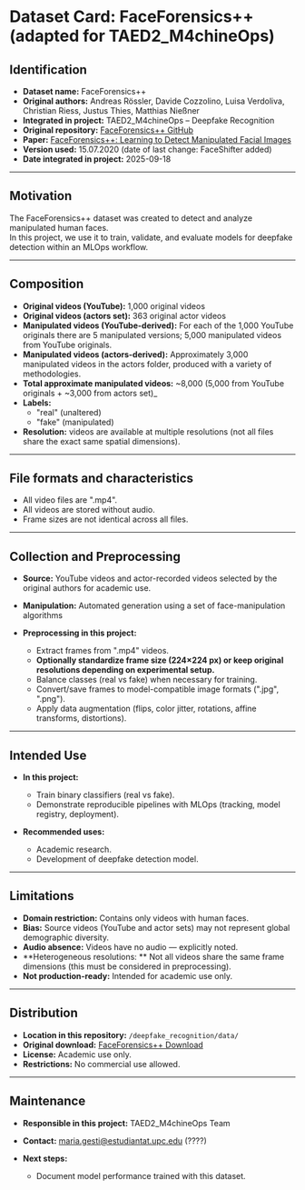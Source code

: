# Dataset Card: FaceForensics++ (adapted for TAED2_M4chineOps)

## Identification
- **Dataset name:** FaceForensics++  
- **Original authors:** Andreas Rössler, Davide Cozzolino, Luisa Verdoliva, Christian Riess, Justus Thies, Matthias Nießner  
- **Integrated in project:** TAED2_M4chineOps – Deepfake Recognition  
- **Original repository:** [FaceForensics++ GitHub](https://github.com/ondyari/FaceForensics)  
- **Paper:** [FaceForensics++: Learning to Detect Manipulated Facial Images](https://arxiv.org/abs/1901.08971)  
- **Version used:** 15.07.2020 (date of last change: FaceShifter added)  
- **Date integrated in project:** 2025-09-18  

---

## Motivation
The FaceForensics++ dataset was created to detect and analyze manipulated human faces.  
In this project, we use it to train, validate, and evaluate models for deepfake detection within an MLOps workflow.

---

## Composition
- **Original videos (YouTube):** 1,000 original videos  
- **Original videos (actors set):** 363 original actor videos
- **Manipulated videos (YouTube-derived):** For each of the 1,000 YouTube originals there are 5 manipulated versions; 5,000 manipulated videos from YouTube originals.  
- **Manipulated videos (actors-derived):** Approximately 3,000 manipulated videos in the actors folder, produced with a variety of methodologies.
- **Total approximate manipulated videos:** ~8,000 (5,000 from YouTube originals + ~3,000 from actors set)_  
- **Labels:**  
  - "real" (unaltered)  
  - "fake" (manipulated)  
- **Resolution:** videos are available at multiple resolutions (not all files share the exact same spatial dimensions).  

---

## File formats and characteristics
- All video files are ".mp4".  
- All videos are stored without audio.
- Frame sizes are not identical across all files.  

---

## Collection and Preprocessing
- **Source:** YouTube videos and actor-recorded videos selected by the original authors for academic use.  
- **Manipulation:** Automated generation using a set of face-manipulation algorithms
  
- **Preprocessing in this project:**  
  - Extract frames from ".mp4" videos.  
  - **Optionally standardize frame size (224×224 px) or keep original resolutions depending on experimental setup.**  
  - Balance classes (real vs fake) when necessary for training.  
  - Convert/save frames to model-compatible image formats (".jpg", ".png").  
  - Apply data augmentation (flips, color jitter, rotations, affine transforms, distortions).  
---

## Intended Use
- **In this project:**  
  - Train binary classifiers (real vs fake).    
  - Demonstrate reproducible pipelines with MLOps (tracking, model registry, deployment).  

- **Recommended uses:**  
  - Academic research.  
  - Development of deepfake detection model.  
---

## Limitations
- **Domain restriction:** Contains only videos with human faces.  
- **Bias:** Source videos (YouTube and actor sets) may not represent global demographic diversity.  
- **Audio absence:** Videos have no audio — explicitly noted.  
- **Heterogeneous resolutions: ** Not all videos share the same frame dimensions (this must be considered in preprocessing).  
- **Not production-ready:** Intended for academic use only.  

---

## Distribution
- **Location in this repository:** `/deepfake_recognition/data/`  
- **Original download:** [FaceForensics++ Download](https://github.com/ondyari/FaceForensics#download)  
- **License:** Academic use only.  
- **Restrictions:** No commercial use allowed.  

---

## Maintenance
- **Responsible in this project:** TAED2_M4chineOps Team  
- **Contact:** maria.gesti@estudiantat.upc.edu  (????)


- **Next steps:**  
  - Document model performance trained with this dataset.  


